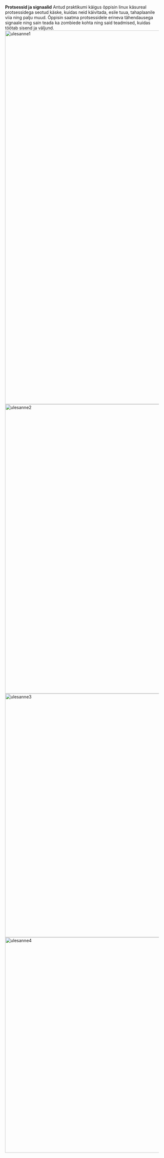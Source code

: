 __Protsessid ja signaalid__
Antud praktikumi käigus õppisin linux käsureal protsessidega seotud käske, kuidas neid käivitada, esile tuua, tahaplaanile viia ning palju muud. 
Õppisin saatma protsessidele erineva tähendausega signaale ning sain teada ka zombiede kohta ning said teadmised, kuidas töötab sisend ja väljund.
<img width="1219" alt="ulesanne1" src="https://github.com/user-attachments/assets/22043a7a-3b07-411b-a9c6-e537523ff888">
<img width="944" alt="ulesanne2" src="https://github.com/user-attachments/assets/a8f53f49-71b8-4dcc-8441-4d2b0c38d0dd">
<img width="795" alt="ulesanne3" src="https://github.com/user-attachments/assets/7b0ca2b8-6e6a-495c-8b76-d0cb93382f3c">
<img width="703" alt="ulesanne4" src="https://github.com/user-attachments/assets/68bc9b05-e39d-476a-a8e3-c708c4345fa4">
